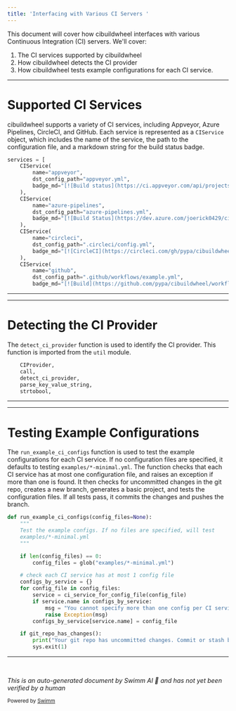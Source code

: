 ```yaml
---
title: 'Interfacing with Various CI Servers '
---
```

This document will cover how cibuildwheel interfaces with various Continuous Integration (CI) servers. We'll cover:

1. The CI services supported by cibuildwheel
2. How cibuildwheel detects the CI provider
3. How cibuildwheel tests example configurations for each CI service.

<SwmSnippet path="/bin/run_example_ci_configs.py" line="43">

---

# Supported CI Services

cibuildwheel supports a variety of CI services, including Appveyor, Azure Pipelines, CircleCI, and GitHub. Each service is represented as a `CIService` object, which includes the name of the service, the path to the configuration file, and a markdown string for the build status badge.

```python
services = [
    CIService(
        name="appveyor",
        dst_config_path="appveyor.yml",
        badge_md="[![Build status](https://ci.appveyor.com/api/projects/status/gt3vwl88yt0y3hur/branch/{branch}?svg=true)](https://ci.appveyor.com/project/joerick/cibuildwheel/branch/{branch})",
    ),
    CIService(
        name="azure-pipelines",
        dst_config_path="azure-pipelines.yml",
        badge_md="[![Build Status](https://dev.azure.com/joerick0429/cibuildwheel/_apis/build/status/pypa.cibuildwheel?branchName={branch})](https://dev.azure.com/joerick0429/cibuildwheel/_build/latest?definitionId=2&branchName={branch})",
    ),
    CIService(
        name="circleci",
        dst_config_path=".circleci/config.yml",
        badge_md="[![CircleCI](https://circleci.com/gh/pypa/cibuildwheel/tree/{branch_escaped}.svg?style=svg)](https://circleci.com/gh/pypa/cibuildwheel/tree/{branch})",
    ),
    CIService(
        name="github",
        dst_config_path=".github/workflows/example.yml",
        badge_md="[![Build](https://github.com/pypa/cibuildwheel/workflows/Build/badge.svg?branch={branch})](https://github.com/pypa/cibuildwheel/actions)",
```

---

</SwmSnippet>

<SwmSnippet path="/cibuildwheel/oci_container.py" line="22">

---

# Detecting the CI Provider

The `detect_ci_provider` function is used to identify the CI provider. This function is imported from the `util` module.

```python
    CIProvider,
    call,
    detect_ci_provider,
    parse_key_value_string,
    strtobool,
```

---

</SwmSnippet>

<SwmSnippet path="/bin/run_example_ci_configs.py" line="94">

---

# Testing Example Configurations

The `run_example_ci_configs` function is used to test the example configurations for each CI service. If no configuration files are specified, it defaults to testing `examples/*-minimal.yml`. The function checks that each CI service has at most one configuration file, and raises an exception if more than one is found. It then checks for uncommitted changes in the git repo, creates a new branch, generates a basic project, and tests the configuration files. If all tests pass, it commits the changes and pushes the branch.

```python
def run_example_ci_configs(config_files=None):
    """
    Test the example configs. If no files are specified, will test
    examples/*-minimal.yml
    """

    if len(config_files) == 0:
        config_files = glob("examples/*-minimal.yml")

    # check each CI service has at most 1 config file
    configs_by_service = {}
    for config_file in config_files:
        service = ci_service_for_config_file(config_file)
        if service.name in configs_by_service:
            msg = "You cannot specify more than one config per CI service"
            raise Exception(msg)
        configs_by_service[service.name] = config_file

    if git_repo_has_changes():
        print("Your git repo has uncommitted changes. Commit or stash before continuing.")
        sys.exit(1)
```

---

</SwmSnippet>

&nbsp;

*This is an auto-generated document by Swimm AI 🌊 and has not yet been verified by a human*

<SwmMeta version="3.0.0" repo-id="Z2l0aHViJTNBJTNBY2lidWlsZHdoZWVsJTNBJTNBZ2lsYWRuYXZvdA==" repo-name="cibuildwheel" doc-type="follow-up"><sup>Powered by [Swimm](/)</sup></SwmMeta>
